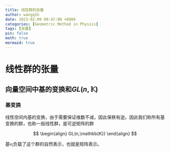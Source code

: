 ```yaml
---
title: 线性群的张量
author: wangq1h
date: 2023-02-09 00:47:00 +0800
categories: [Geometric Method in Physics]
tags: [张量]
pin: false
math: true
mermaid: true
---
```


# 线性群的张量

## 向量空间中基的变换和$GL(n,\mathbb{K})$

### 基变换

线性空间内基的变换，由于需要保证维数不减，因此保秩有逆。因此我们称所有基变换的群，也称一般线性群，是可逆矩阵的群

$$
\begin{align}
GL(n,\mathbb{K})
\end{align}
$$

基${v_i }$负载了这个群的自然表示，也就是矩阵表示。
